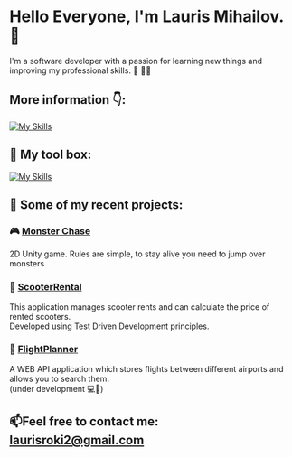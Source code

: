 # **Hello Everyone, I'm Lauris Mihailov.** :wave:

I'm a software developer with a passion for learning new things and improving my professional skills. :brain: :man_technologist:

## More information 👇: 

[![My Skills](https://skillicons.dev/icons?i=linkedin)](https://www.linkedin.com/in/lauris-mihailovs/)

## :toolbox: My tool box:

[![My Skills](https://skillicons.dev/icons?i=cs,unity,dotnet,git,ts,html,css,sqlite)]()

## 📝 Some of my recent projects:

### 🎮 [Monster Chase](https://github.com/LaurisMih/MonsterChase)
2D Unity game. Rules are simple, to stay alive you need to jump over monsters

### 🛴 [ScooterRental](https://github.com/LaurisMih/ScooterRental) <br />
This application manages scooter rents and can calculate the price of rented scooters.<br />
Developed using Test Driven Development principles. 

### 🛫 [FlightPlanner](https://github.com/LaurisMih/FlightPlanner) <br />
A WEB API application which stores flights between different airports and allows you to search them.<br />
(under development 💻🔨)



## 📫Feel free to contact me: laurisroki2@gmail.com






